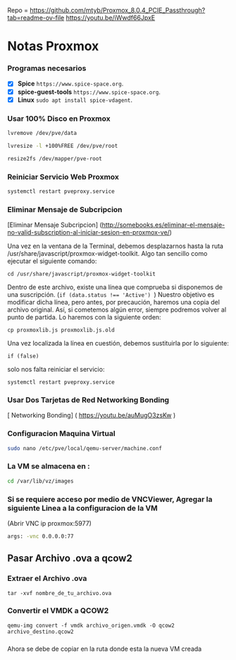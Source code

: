Repo = https://github.com/mtyb/Proxmox_8.0.4_PCIE_Passthrough?tab=readme-ov-file
       https://youtu.be/iWwdf66JpxE

# Notas Proxmox 

### Programas necesarios

- [X] **Spice**  `https://www.spice-space.org`.
- [X] **spice-guest-tools** `https://www.spice-space.org`.
- [X] **Linux** ```sudo apt install spice-vdagent```.

### Usar 100% Disco en Proxmox
```bash
lvremove /dev/pve/data
```
```bash
lvresize -l +100%FREE /dev/pve/root
```
```bash
resize2fs /dev/mapper/pve-root
```
### Reiniciar Servicio Web Proxmox

```bash
systemctl restart pveproxy.service
```
### Eliminar Mensaje de Subcripcion 
[Eliminar Mensaje Subcripcion] (http://somebooks.es/eliminar-el-mensaje-no-valid-subscription-al-iniciar-sesion-en-proxmox-ve/)

Una vez en la ventana de la Terminal, debemos desplazarnos hasta la ruta /usr/share/javascript/proxmox-widget-toolkit. Algo tan sencillo como ejecutar el siguiente comando:
```
cd /usr/share/javascript/proxmox-widget-toolkit
```
Dentro de este archivo, existe una línea que comprueba si disponemos de una suscripción.  (```if (data.status !== 'Active') ```)
Nuestro objetivo es modificar dicha línea, pero antes, por precaución, haremos una copia del archivo original. Así, si cometemos algún error, siempre podremos volver al punto de partida. Lo haremos con la siguiente orden:
```
cp proxmoxlib.js proxmoxlib.js.old
```
Una vez localizada la línea en cuestión, debemos sustituirla por lo siguiente:
```
if (false)
```
solo nos falta reiniciar el servicio:
```
systemctl restart pveproxy.service
```
### Usar Dos Tarjetas de Red Networking Bonding
[ Networking Bonding] ( https://youtu.be/auMugO3zsKw ) 
### Configuracion Maquina Virtual
```bash
sudo nano /etc/pve/local/qemu-server/machine.conf
```
###  La VM se almacena en :

```bash
cd /var/lib/vz/images
```

### Si se requiere acceso por medio de VNCViewer, Agregar la siguiente Linea a la configuracion de la VM

(Abrir VNC ip proxmox:5977)
```bash
args: -vnc 0.0.0.0:77
```


## Pasar Archivo .ova a qcow2  
### Extraer el Archivo .ova
```
tar -xvf nombre_de_tu_archivo.ova
```
### Convertir el VMDK a QCOW2
```
qemu-img convert -f vmdk archivo_origen.vmdk -O qcow2 archivo_destino.qcow2
```
###
Ahora se debe de copiar en la ruta donde esta la nueva VM creada




